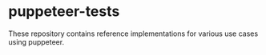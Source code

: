 # puppeteer-tests

These repository contains reference implementations for various use cases using puppeteer.

